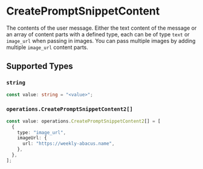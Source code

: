 # CreatePromptSnippetContent

The contents of the user message. Either the text content of the message or an array of content parts with a defined type, each can be of type `text` or `image_url` when passing in images. You can pass multiple images by adding multiple `image_url` content parts. 


## Supported Types

### `string`

```typescript
const value: string = "<value>";
```

### `operations.CreatePromptSnippetContent2[]`

```typescript
const value: operations.CreatePromptSnippetContent2[] = [
  {
    type: "image_url",
    imageUrl: {
      url: "https://weekly-abacus.name",
    },
  },
];
```

